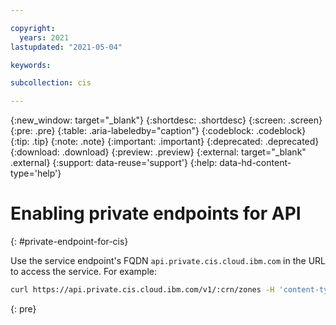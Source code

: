 ```yaml
---

copyright:
  years: 2021
lastupdated: "2021-05-04"

keywords:

subcollection: cis

---
```


{:new_window: target="_blank"}
{:shortdesc: .shortdesc}
{:screen: .screen}
{:pre: .pre}
{:table: .aria-labeledby="caption"}
{:codeblock: .codeblock}
{:tip: .tip}
{:note: .note}
{:important: .important}
{:deprecated: .deprecated}
{:download: .download}
{:preview: .preview}
{:external: target="_blank" .external}
{:support: data-reuse='support'}
{:help: data-hd-content-type='help'}

# Enabling private endpoints for API
{: #private-endpoint-for-cis}

<!--{{site.data.keyword.cloud}} private endpoints enable you to connect to supported {{site.data.keyword.cloud_notm}} services by using IP addresses of your choosing.-->

<!--## Using the CLI-->
<!-- {: #cli-private-endpoint}-->

<!--After creating an endpoint gateway for {{site.data.keyword.cis_short_notm}}, follow these steps:-->

<!--1. Update the {{site.data.keyword.cloud_notm}} CLI to the latest version:-->

<!--   ```sh-->
<!--   ibmcloud update-->
<!--   ```-->
<!--{: pre}   --> 
   
<!--1. Update the {{site.data.keyword.cis_short_notm}} CLI plug-in:-->

<!--   ```sh-->
<!--   ibmcloud plugin update cis-cli-->
<!--   ```-->
<!--    {: pre}-->

<!--## Using the API-->
<!-- {: #vpe-setup-api}-->
 
Use the service endpoint's FQDN `api.private.cis.cloud.ibm.com` in the URL to access the service. For example:

```sh
curl https://api.private.cis.cloud.ibm.com/v1/:crn/zones -H 'content-type: application/json' -H 'accept: application/json' -H 'x-auth-user-token: Bearer xxxxxx'
```
{: pre}

